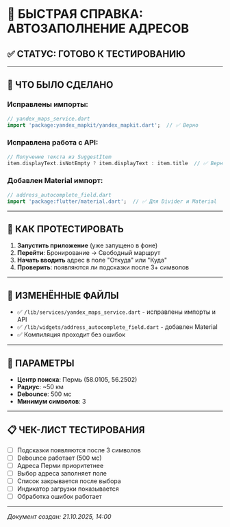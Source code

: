 # 🎯 БЫСТРАЯ СПРАВКА: АВТОЗАПОЛНЕНИЕ АДРЕСОВ

## ✅ СТАТУС: ГОТОВО К ТЕСТИРОВАНИЮ

---

## 📍 ЧТО БЫЛО СДЕЛАНО

### Исправлены импорты:
```dart
// yandex_maps_service.dart
import 'package:yandex_mapkit/yandex_mapkit.dart';  // ✅ Верно
```

### Исправлена работа с API:
```dart
// Получение текста из SuggestItem
item.displayText.isNotEmpty ? item.displayText : item.title  // ✅ Верно
```

### Добавлен Material импорт:
```dart
// address_autocomplete_field.dart
import 'package:flutter/material.dart';  // ✅ Для Divider и Material
```

---

## 🧪 КАК ПРОТЕСТИРОВАТЬ

1. **Запустить приложение** (уже запущено в фоне)
2. **Перейти**: Бронирование → Свободный маршрут
3. **Начать вводить** адрес в поле "Откуда" или "Куда"
4. **Проверить**: появляются ли подсказки после 3+ символов

---

## 📂 ИЗМЕНЁННЫЕ ФАЙЛЫ

- ✅ `/lib/services/yandex_maps_service.dart` - исправлены импорты и API
- ✅ `/lib/widgets/address_autocomplete_field.dart` - добавлен Material
- ✅ Компиляция проходит без ошибок

---

## 🔑 ПАРАМЕТРЫ

- **Центр поиска**: Пермь (58.0105, 56.2502)
- **Радиус**: ~50 км
- **Debounce**: 500 мс
- **Минимум символов**: 3

---

## 📋 ЧЕК-ЛИСТ ТЕСТИРОВАНИЯ

- [ ] Подсказки появляются после 3 символов
- [ ] Debounce работает (500 мс)
- [ ] Адреса Перми приоритетнее
- [ ] Выбор адреса заполняет поле
- [ ] Список закрывается после выбора
- [ ] Индикатор загрузки показывается
- [ ] Обработка ошибок работает

---

_Документ создан: 21.10.2025, 14:00_
